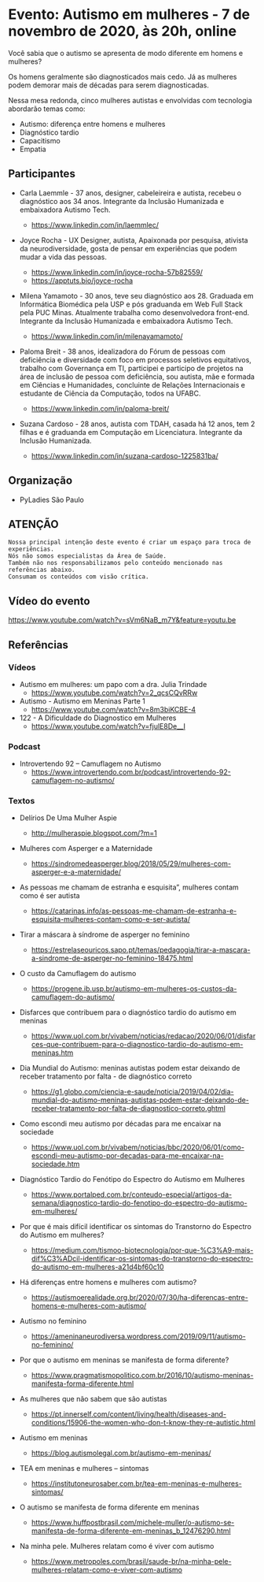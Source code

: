 # Evento: Autismo em mulheres -  7 de novembro de 2020, às 20h, online

Você sabia que o autismo se apresenta de modo diferente em homens e mulheres?

Os homens geralmente são diagnosticados mais cedo. Já as mulheres podem demorar mais de décadas para serem diagnosticadas.

Nessa mesa redonda, cinco mulheres autistas e envolvidas com tecnologia abordarão temas como:

- Autismo: diferença entre homens e mulheres
- Diagnóstico tardio
- Capacitismo
- Empatia


## Participantes

- Carla Laemmle - 37 anos, designer, cabeleireira e autista, recebeu o diagnóstico aos 34 anos. Integrante da Inclusão Humanizada e embaixadora Autismo Tech.
	- https://www.linkedin.com/in/laemmlec/

- Joyce Rocha - UX Designer, autista, Apaixonada por pesquisa, ativista da neurodiversidade, gosta de pensar em experiências que podem mudar a vida das pessoas.
	- https://www.linkedin.com/in/joyce-rocha-57b82559/
	- https://apptuts.bio/joyce-rocha

- Milena Yamamoto - 30 anos, teve seu diagnóstico aos 28. Graduada em Informática Biomédica pela USP e pós graduanda em Web Full Stack pela PUC Minas. Atualmente trabalha como desenvolvedora front-end. Integrante da Inclusão Humanizada e embaixadora Autismo Tech.
	- https://www.linkedin.com/in/milenayamamoto/

- Paloma Breit - 38 anos, idealizadora do Fórum de pessoas com deficiência e diversidade com foco em processos seletivos equitativos, trabalho com Governança em TI, participei e participo de projetos na área de inclusão de pessoa com deficiência, sou autista, mãe e formada em Ciências e Humanidades, concluinte de Relações Internacionais e estudante de Ciência da Computação, todos na UFABC.
	- https://www.linkedin.com/in/paloma-breit/

- Suzana Cardoso - 28 anos, autista com TDAH, casada há 12 anos, tem 2 filhas e é graduanda em Computação em Licenciatura. Integrante da Inclusão Humanizada.
	- https://www.linkedin.com/in/suzana-cardoso-1225831ba/


## Organização

- PyLadies São Paulo


## ATENÇÃO

```
Nossa principal intenção deste evento é criar um espaço para troca de experiências.
Nós não somos especialistas da Área de Saúde.
Também não nos responsabilizamos pelo conteúdo mencionado nas referências abaixo.
Consumam os conteúdos com visão crítica.
```

## Vídeo do evento

https://www.youtube.com/watch?v=sVm6NaB_m7Y&feature=youtu.be


## Referências

### Vídeos

- Autismo em mulheres: um papo com a dra. Julia Trindade
  - https://www.youtube.com/watch?v=2_qcsCQvRRw
- Autismo - Autismo em Meninas Parte 1
  - https://www.youtube.com/watch?v=8m3biKCBE-4
- 122 - A Dificuldade do Diagnostico em Mulheres
  - https://www.youtube.com/watch?v=fjulE8De__I
  
### Podcast

- Introvertendo 92 – Camuflagem no Autismo
  - https://www.introvertendo.com.br/podcast/introvertendo-92-camuflagem-no-autismo/


### Textos

- Delírios De Uma Mulher Aspie
  - http://mulheraspie.blogspot.com/?m=1
- Mulheres com Asperger e a Maternidade
  - https://sindromedeasperger.blog/2018/05/29/mulheres-com-asperger-e-a-maternidade/
- As pessoas me chamam de estranha e esquisita”, mulheres contam como é ser autista
  - https://catarinas.info/as-pessoas-me-chamam-de-estranha-e-esquisita-mulheres-contam-como-e-ser-autista/
- Tirar a máscara à síndrome de asperger no feminino
  - https://estrelaseouricos.sapo.pt/temas/pedagogia/tirar-a-mascara-a-sindrome-de-asperger-no-feminino-18475.html


- O custo da Camuflagem do autismo
  - https://progene.ib.usp.br/autismo-em-mulheres-os-custos-da-camuflagem-do-autismo/

- Disfarces que contribuem para o diagnóstico tardio do autismo em meninas
  - https://www.uol.com.br/vivabem/noticias/redacao/2020/06/01/disfarces-que-contribuem-para-o-diagnostico-tardio-do-autismo-em-meninas.htm

- Dia Mundial do Autismo: meninas autistas podem estar deixando de receber tratamento por falta - de diagnóstico correto
  - https://g1.globo.com/ciencia-e-saude/noticia/2019/04/02/dia-mundial-do-autismo-meninas-autistas-podem-estar-deixando-de-receber-tratamento-por-falta-de-diagnostico-correto.ghtml
- Como escondi meu autismo por décadas para me encaixar na sociedade
  - https://www.uol.com.br/vivabem/noticias/bbc/2020/06/01/como-escondi-meu-autismo-por-decadas-para-me-encaixar-na-sociedade.htm


- Diagnóstico Tardio do Fenótipo do Espectro do Autismo em Mulheres
  - https://www.portalped.com.br/conteudo-especial/artigos-da-semana/diagnostico-tardio-do-fenotipo-do-espectro-do-autismo-em-mulheres/
- Por que é mais difícil identificar os sintomas do Transtorno do Espectro do Autismo em mulheres?
  - https://medium.com/tismoo-biotecnologia/por-que-%C3%A9-mais-dif%C3%ADcil-identificar-os-sintomas-do-transtorno-do-espectro-do-autismo-em-mulheres-a21d4bf60c10
- Há diferenças entre homens e mulheres com autismo?
  - https://autismoerealidade.org.br/2020/07/30/ha-diferencas-entre-homens-e-mulheres-com-autismo/
- Autismo no feminino
  - https://ameninaneurodiversa.wordpress.com/2019/09/11/autismo-no-feminino/


- Por que o autismo em meninas se manifesta de forma diferente?
  - https://www.pragmatismopolitico.com.br/2016/10/autismo-meninas-manifesta-forma-diferente.html
- As mulheres que não sabem que são autistas
  - https://pt.innerself.com/content/living/health/diseases-and-conditions/15906-the-women-who-don-t-know-they-re-autistic.html

- Autismo em meninas
  - https://blog.autismolegal.com.br/autismo-em-meninas/
- TEA em meninas e mulheres – sintomas
  - https://institutoneurosaber.com.br/tea-em-meninas-e-mulheres-sintomas/
- O autismo se manifesta de forma diferente em meninas
  - https://www.huffpostbrasil.com/michele-muller/o-autismo-se-manifesta-de-forma-diferente-em-meninas_b_12476290.html
- Na minha pele. Mulheres relatam como é viver com autismo
  - https://www.metropoles.com/brasil/saude-br/na-minha-pele-mulheres-relatam-como-e-viver-com-autismo

